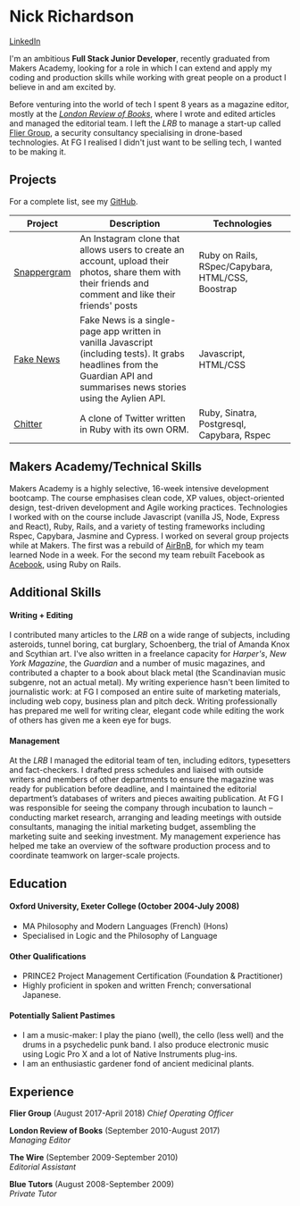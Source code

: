 # Nick Richardson

[LinkedIn](http://www.linkedin.com/in/nick-richardson-4473b6136/)

I'm an ambitious **Full Stack Junior Developer**, recently graduated from Makers Academy, looking for a role in which I can extend and apply my coding and production skills while working with great people on a product I believe in and am excited by.

Before venturing into the world of tech I spent 8 years as a magazine editor, mostly at the [*London Review of Books*](http://www.lrb.co.uk/), where I wrote and edited articles and managed the editorial team. I left the *LRB* to manage a start-up called [Flier Group](http://fliergroupsolutions.com/), a security consultancy specialising in drone-based technologies. At FG I realised I didn't just want to be selling tech, I wanted to be making it. 

## Projects

For a complete list, see my [GitHub](https://github.com/n-ckr-ch-rds-n?tab=repositories).

| Project   | Description | Technologies |
|---        |---         |---           |
| [Snappergram](https://github.com/n-ckr-ch-rds-n/instagram-challenge/tree/master/snappergram) | An Instagram clone that allows users to create an account, upload their photos, share them with their friends and comment and like their friends' posts | Ruby on Rails, RSpec/Capybara, HTML/CSS, Boostrap |
|[Fake News](https://github.com/n-ckr-ch-rds-n/news-summary-challenge)| Fake News is a single-page app written in vanilla Javascript (including tests). It grabs headlines from the Guardian API and summarises news stories using the Aylien API. | Javascript, HTML/CSS|
| [Chitter](https://github.com/n-ckr-ch-rds-n/chitter-challenge) | A clone of Twitter written in Ruby with its own ORM. | Ruby, Sinatra, Postgresql, Capybara, Rspec |

## Makers Academy/Technical Skills
Makers Academy is a highly selective, 16-week intensive development bootcamp. The course emphasises clean code, XP values, object-oriented design, test-driven development and Agile working practices. Technologies I worked with on the course include Javascript (vanilla JS, Node, Express and React), Ruby, Rails, and a variety of testing frameworks including Rspec, Capybara, Jasmine and Cypress. I worked on several group projects while at Makers. The first was a rebuild of [AirBnB](https://github.com/n-ckr-ch-rds-n/stinkbugs-bnb), for which my team learned Node in a week. For the second my team rebuilt Facebook as [Acebook](https://github.com/simone-smith/acebook-off-the-rails), using Ruby on Rails.

## Additional Skills

#### Writing + Editing
I contributed many articles to the *LRB* on a wide range of subjects, including asteroids, tunnel boring, cat burglary, Schoenberg, the trial of Amanda Knox and Scythian art. I've also written in a freelance capacity for *Harper's*, *New York Magazine*, the *Guardian* and a number of music magazines, and contributed a chapter to a book about black metal (the Scandinavian music subgenre, not an actual metal). My writing experience hasn't been limited to journalistic work: at FG I composed an entire suite of marketing materials, including web copy, business plan and pitch deck. Writing professionally has prepared me well for writing clear, elegant code while editing the work of others has given me a keen eye for bugs. 

#### Management
At the *LRB* I managed the editorial team of ten, including editors, typesetters and fact-checkers. I drafted press schedules and liaised with outside writers and members of other departments to ensure the magazine was ready for publication before deadline, and I maintained the editorial department’s databases of writers and pieces awaiting publication. At FG I was responsible for seeing the company through incubation to launch – conducting market research, arranging and leading meetings with outside consultants, managing the initial marketing budget, assembling the marketing suite and seeking investment. My management experience has helped me take an overview of the software production process and to coordinate teamwork on larger-scale projects.

## Education

#### Oxford University, Exeter College (October 2004-July 2008)
- MA Philosophy and Modern Languages (French) (Hons)
- Specialised in Logic and the Philosophy of Language

#### Other Qualifications
- PRINCE2 Project Management Certification (Foundation & Practitioner)
- Highly proficient in spoken and written French; conversational Japanese.

#### Potentially Salient Pastimes
- I am a music-maker: I play the piano (well), the cello (less well) and the drums in a psychedelic punk band. I also produce electronic music using Logic Pro X and a lot of Native Instruments plug-ins.
- I am an enthusiastic gardener fond of ancient medicinal plants.

## Experience
**Flier Group** (August 2017-April 2018)
*Chief Operating Officer*

**London Review of Books** (September 2010-August 2017)    
*Managing Editor*  

**The Wire** (September 2009-September 2010)   
*Editorial Assistant* 

**Blue Tutors** (August 2008-September 2009)   
*Private Tutor*
